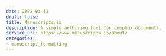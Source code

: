 ```yaml
---
date: 2022-03-12
draft: false
title: Manuscripts.io
description: A simple authoring tool for complex documents.
service_url: https://www.manuscripts.io/about/
categories:
- manuscript_formatting
---
```



